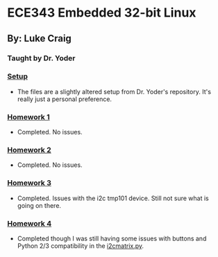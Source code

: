 # ECE343 Embedded 32-bit Linux
## By: Luke Craig
### Taught by Dr. Yoder

### [Setup](setup)
- The files are a slightly altered setup from Dr. Yoder's repository. It's really just a personal preference.

### [Homework 1](hw01)
- Completed. No issues.

### [Homework 2](hw02)
- Completed. No issues.

### [Homework 3](hw03)
- Completed. Issues with the i2c tmp101 device. Still not sure what is going on there.

### [Homework 4](hw04)
- Completed though I was still having some issues with buttons and Python 2/3 compatibility in the [i2cmatrix.py](hw04/i2cmatrix.py).